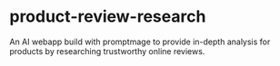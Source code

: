 # product-review-research
An AI webapp build with promptmage to provide in-depth analysis for products by researching trustworthy online reviews.
